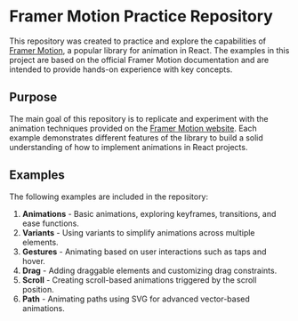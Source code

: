 # Framer Motion Practice Repository

This repository was created to practice and explore the capabilities of [Framer Motion](https://www.framer.com/motion/), a popular library for animation in React. The examples in this project are based on the official Framer Motion documentation and are intended to provide hands-on experience with key concepts.

## Purpose

The main goal of this repository is to replicate and experiment with the animation techniques provided on the [Framer Motion website](https://www.framer.com/motion/). Each example demonstrates different features of the library to build a solid understanding of how to implement animations in React projects.

## Examples

The following examples are included in the repository:

1. **Animations** - Basic animations, exploring keyframes, transitions, and ease functions.
2. **Variants** - Using variants to simplify animations across multiple elements.
3. **Gestures** - Animating based on user interactions such as taps and hover.
4. **Drag** - Adding draggable elements and customizing drag constraints.
5. **Scroll** - Creating scroll-based animations triggered by the scroll position.
6. **Path** - Animating paths using SVG for advanced vector-based animations.
